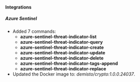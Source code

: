 
#### Integrations
##### Azure Sentinel
- Added 7 commands:
    - **azure-sentinel-threat-indicator-list**
    - **azure-sentinel-threat-indicator-query**
    - **azure-sentinel-threat-indicator-create**
    - **azure-sentinel-threat-indicator-update**
    - **azure-sentinel-threat-indicator-delete**
    - **azure-sentinel-threat-indicator-tags-append**
    - **azure-sentinel-threat-indicator-replace**
- Updated the Docker image to: *demisto/crypto:1.0.0.24037*.
